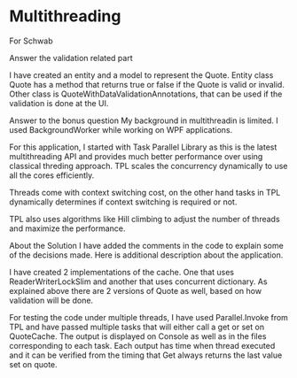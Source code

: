 # Multithreading
For Schwab

Answer the validation related part

I have created an entity and a model to represent the Quote. Entity class Quote has a method
that returns true or false if the Quote is valid or invalid.
Other class is QuoteWithDataValidationAnnotations, that can be used if the validation is done at the UI.


Answer to the bonus question
My background in multithreadin is limited. I used BackgroundWorker while working on WPF applications.

For this application, I started with Task Parallel Library as this is the latest multithreading API
and provides much better performance over using classical threding approach.
TPL scales the concurrency dynamically to use all the cores efficiently.

Threads come with context switching cost, on the other hand tasks in TPL dynamically determines
if context switching is required or not.

TPL also uses algorithms like Hill climbing to adjust the number of threads and maximize the performance.


About the Solution
I have added the comments in the code to explain some of the decisions made.
Here is additional description about the application.

I have created 2 implementations of the cache. One that uses ReaderWriterLockSlim and another that uses concurrent dictionary.
As explained above there are 2 versions of Quote as well, based on how validation will be done.

For testing the code under multiple threads, I have used Parallel.Invoke 
from TPL and have passed multiple tasks that will either call a get or set on QuoteCache.
The output is displayed on Console as well as in the files corresponding to each task.
Each output has time when thread executed and it can be verified from the timing that 
Get always returns the last value set on quote.




